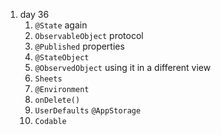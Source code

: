 
1. day 36
   1. `@State` again
   2. `ObservableObject` protocol
   3. `@Published` properties
   4. `@StateObject`
   5. `@ObservedObject`  using it in a different view
   6. `Sheets`
   7. `@Environment`
   8. `onDelete()`
   9. `UserDefaults` `@AppStorage `
   10. `Codable`

